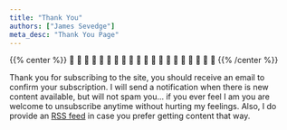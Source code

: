 ```yaml
---
title: "Thank You"
authors: ["James Sevedge"]
meta_desc: "Thank You Page"
---
```


{{% center %}} :clap: :clap: :clap: :clap: :clap: :clap: :clap: :clap: :clap: :clap: :clap: :clap: :clap: :clap: :clap: :clap: :clap: :clap: :clap: :clap: {{% /center %}}

Thank you for subscribing to the site, you should receive an email to confirm your subscription.  I will send a notification when there is new content available, but will not spam you... if you ever feel I am you are welcome to unsubscribe anytime without hurting my feelings.  Also, I do provide an [RSS feed](/index.xml) in case you prefer getting content that way.